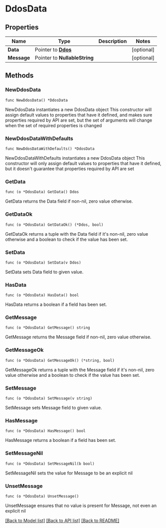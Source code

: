 # DdosData

## Properties

Name | Type | Description | Notes
------------ | ------------- | ------------- | -------------
**Data** | Pointer to [**Ddos**](Ddos.md) |  | [optional] 
**Message** | Pointer to **NullableString** |  | [optional] 

## Methods

### NewDdosData

`func NewDdosData() *DdosData`

NewDdosData instantiates a new DdosData object
This constructor will assign default values to properties that have it defined,
and makes sure properties required by API are set, but the set of arguments
will change when the set of required properties is changed

### NewDdosDataWithDefaults

`func NewDdosDataWithDefaults() *DdosData`

NewDdosDataWithDefaults instantiates a new DdosData object
This constructor will only assign default values to properties that have it defined,
but it doesn't guarantee that properties required by API are set

### GetData

`func (o *DdosData) GetData() Ddos`

GetData returns the Data field if non-nil, zero value otherwise.

### GetDataOk

`func (o *DdosData) GetDataOk() (*Ddos, bool)`

GetDataOk returns a tuple with the Data field if it's non-nil, zero value otherwise
and a boolean to check if the value has been set.

### SetData

`func (o *DdosData) SetData(v Ddos)`

SetData sets Data field to given value.

### HasData

`func (o *DdosData) HasData() bool`

HasData returns a boolean if a field has been set.

### GetMessage

`func (o *DdosData) GetMessage() string`

GetMessage returns the Message field if non-nil, zero value otherwise.

### GetMessageOk

`func (o *DdosData) GetMessageOk() (*string, bool)`

GetMessageOk returns a tuple with the Message field if it's non-nil, zero value otherwise
and a boolean to check if the value has been set.

### SetMessage

`func (o *DdosData) SetMessage(v string)`

SetMessage sets Message field to given value.

### HasMessage

`func (o *DdosData) HasMessage() bool`

HasMessage returns a boolean if a field has been set.

### SetMessageNil

`func (o *DdosData) SetMessageNil(b bool)`

 SetMessageNil sets the value for Message to be an explicit nil

### UnsetMessage
`func (o *DdosData) UnsetMessage()`

UnsetMessage ensures that no value is present for Message, not even an explicit nil

[[Back to Model list]](HOW-TO.md#documentation-for-models) [[Back to API list]](HOW-TO.md#documentation-for-api-endpoints) [[Back to README]](HOW-TO.md)


